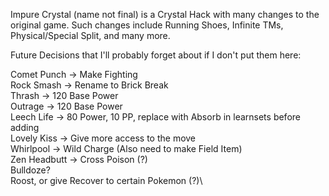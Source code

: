 Impure Crystal (name not final) is a Crystal Hack with many changes to the original game. Such changes include Running Shoes, Infinite TMs, Physical/Special Split, and many more.

Future Decisions that I'll probably forget about if I don't put them here:

Comet Punch -> Make Fighting\
Rock Smash -> Rename to Brick Break\
Thrash -> 120 Base Power\
Outrage -> 120 Base Power\
Leech Life -> 80 Power, 10 PP, replace with Absorb in learnsets before adding\
Lovely Kiss -> Give more access to the move\
Whirlpool -> Wild Charge (Also need to make Field Item)\
Zen Headbutt -> Cross Poison (?)\
Bulldoze?\
Roost, or give Recover to certain Pokemon (?)\
